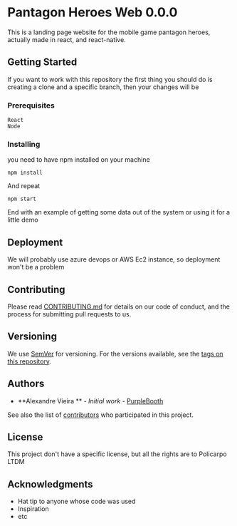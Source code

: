 # Pantagon Heroes Web 0.0.0

This is a landing page website for the mobile game pantagon heroes, actually made in react, and react-native.

## Getting Started
If you want to work with this repository the first thing you should do is creating a clone and a specific branch, then your changes will be 

### Prerequisites


```
React
Node
```

### Installing
you need to have npm installed on your machine
```
npm install
```

And repeat

```
npm start
```

End with an example of getting some data out of the system or using it for a little demo


## Deployment

We will probably use azure devops or AWS Ec2 instance, so deployment won't be a problem


## Contributing

Please read [CONTRIBUTING.md](https://gist.github.com/PurpleBooth/b24679402957c63ec426) for details on our code of conduct, and the process for submitting pull requests to us.

## Versioning

We use [SemVer](http://semver.org/) for versioning. For the versions available, see the [tags on this repository](https://github.com/your/project/tags). 

## Authors

* **Alexandre Vieira ** - *Initial work* - [PurpleBooth](https://github.com/alexandreUser)

See also the list of [contributors](https://github.com/your/project/contributors) who participated in this project.

## License
This project don't have a specific license, but all the rights are to Policarpo LTDM
## Acknowledgments

* Hat tip to anyone whose code was used
* Inspiration
* etc

